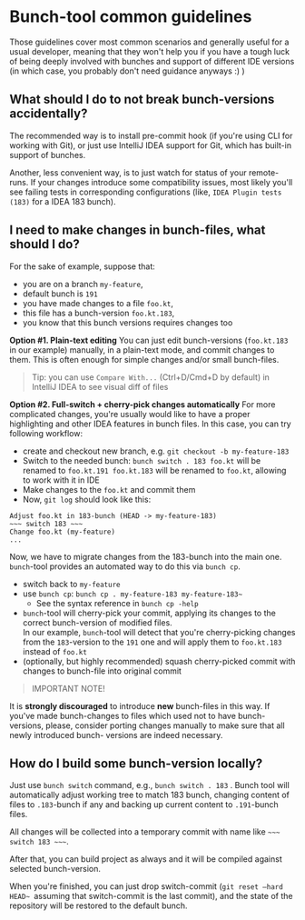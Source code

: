 # Bunch-tool common guidelines

Those guidelines cover most common scenarios and generally useful for a usual developer, meaning that they won't help you if
you have a tough luck of being deeply involved with bunches and support of different IDE versions (in which case, you 
probably don't need guidance anyways :) )

## What should I do to not break bunch-versions accidentally?

The recommended way is to install pre-commit hook (if you're using CLI for working with Git), or just use IntelliJ IDEA
support for Git, which has built-in support of bunches.

Another, less convenient way, is to just watch for status of your remote-runs. If your changes introduce some compatibility 
issues, most likely you'll see failing tests in corresponding configurations (like, `IDEA Plugin tests (183)` for a IDEA 183 
bunch). 

## I need to make changes in bunch-files, what should I do?

For the sake of example, suppose that:

* you are on a branch `my-feature`, 
* default bunch is `191`
* you have made changes to a file `foo.kt`, 
* this file has a bunch-version `foo.kt.183`, 
* you know that this bunch versions requires changes too

**Option #1. Plain-text editing**
You can just edit bunch-versions (`foo.kt.183` in our example) manually, in a plain-text mode, and commit changes to them. 
This is often enough for simple changes and/or small bunch-files. 


> Tip: you can use `Compare With...` (Ctrl+D/Cmd+D by default) in IntelliJ IDEA to see visual diff of files


**Option #2. Full-switch + cherry-pick changes automatically**
For more complicated changes, you're usually would like to have a proper highlighting and other IDEA features in bunch 
files. In this case, you can try following workflow:

* create and checkout new branch, e.g. `git checkout -b my-feature-183`
* Switch to the needed bunch: `bunch switch . 183
    foo.kt` will be renamed to `foo.kt.191
    foo.kt.183` will be renamed to `foo.kt`, allowing to work with it in IDE
* Make changes to the `foo.kt` and commit them
* Now, `git log` should look like this:

```
Adjust foo.kt in 183-bunch (HEAD -> my-feature-183)
~~~ switch 183 ~~~
Change foo.kt (my-feature)
...
```

Now, we have to migrate changes from the 183-bunch into the main one. `bunch`-tool provides an automated way to do this via `bunch cp`. 

* switch back to `my-feature`
* use `bunch cp`: `bunch cp . my-feature-183 my-feature-183~`
    * See the syntax reference in `bunch cp -help`
* `bunch`-tool will cherry-pick your commit, applying its changes to the correct bunch-version of modified files.  
   In our example, `bunch`-tool will detect that you're cherry-picking changes from the `183`-version to the `191` one and 
   will apply them to `foo.kt.183` instead of `foo.kt`
* (optionally, but highly recommended) squash cherry-picked commit with changes to bunch-file into original commit

> IMPORTANT NOTE!

It is **strongly discouraged** to introduce **new** bunch-files in this way. If you've made bunch-changes to files which 
used not to have bunch-versions, please, consider porting changes manually to make sure that all newly introduced bunch-
versions are indeed necessary.

## How do I build some bunch-version locally?

Just use `bunch switch` command, e.g., `bunch switch . 183` . Bunch tool will automatically adjust working tree to match 183 
bunch, changing content of files to `.183`-bunch if any and backing up current content to `.191`-bunch files.

All changes will be collected into a temporary commit with name like `~~~ switch 183 ~~~`. 

After that, you can build project as always and it will be compiled against selected bunch-version.

When you're finished, you can just drop switch-commit (`git reset —hard HEAD~ `assuming that switch-commit is the last 
commit), and the state of the repository will be restored to the default bunch.

